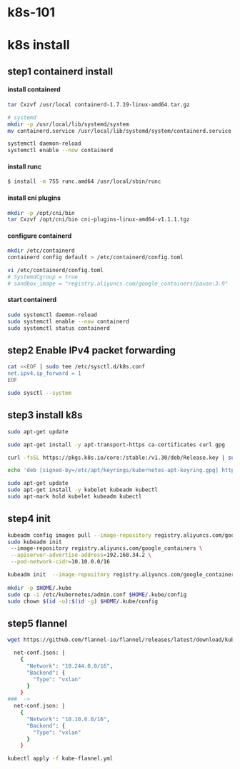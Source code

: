 # k8s-101


# k8s install

## step1 containerd install

#### install containerd

~~~bash
tar Cxzvf /usr/local containerd-1.7.19-linux-amd64.tar.gz

# systemd
mkdir -p /usr/local/lib/systemd/system
mv containerd.service /usr/local/lib/systemd/system/containerd.service

systemctl daemon-reload
systemctl enable --now containerd
~~~

#### install runc

~~~ bash
$ install -m 755 runc.amd64 /usr/local/sbin/runc
~~~

#### install cni plugins

~~~ bash
mkdir -p /opt/cni/bin
tar Cxzvf /opt/cni/bin cni-plugins-linux-amd64-v1.1.1.tgz
~~~

#### configure containerd

~~~ bash
mkdir /etc/containerd
containerd config default > /etc/containerd/config.toml

vi /etc/containerd/config.toml
# SystemdCgroup = true
# sandbox_image = "registry.aliyuncs.com/google_containers/pause:3.9"
~~~

#### start containerd

~~~ bash
sudo systemctl daemon-reload
sudo systemctl enable --now containerd
sudo systemctl status containerd
~~~

## step2 Enable IPv4 packet forwarding

~~~ bash
cat <<EOF | sudo tee /etc/sysctl.d/k8s.conf
net.ipv4.ip_forward = 1
EOF

sudo sysctl --system
~~~

## step3 install k8s

~~~ bash
sudo apt-get update

sudo apt-get install -y apt-transport-https ca-certificates curl gpg

curl -fsSL https://pkgs.k8s.io/core:/stable:/v1.30/deb/Release.key | sudo gpg --dearmor -o /etc/apt/keyrings/kubernetes-apt-keyring.gpg

echo 'deb [signed-by=/etc/apt/keyrings/kubernetes-apt-keyring.gpg] https://pkgs.k8s.io/core:/stable:/v1.30/deb/ /' | sudo tee /etc/apt/sources.list.d/kubernetes.list

sudo apt-get update
sudo apt-get install -y kubelet kubeadm kubectl
sudo apt-mark hold kubelet kubeadm kubectl
~~~

## step4 init

~~~ bash
kubeadm config images pull --image-repository registry.aliyuncs.com/google_containers
sudo kubeadm init  
 --image-repository registry.aliyuncs.com/google_containers \
 --apiserver-advertise-address=192.168.34.2 \
 --pod-network-cidr=10.10.0.0/16

kubeadm init  --image-repository registry.aliyuncs.com/google_containers  --apiserver-advertise-address=172.30.219.96  --pod-network-cidr=10.244.0.0/16 --ignore-preflight-errors=all
 
mkdir -p $HOME/.kube
sudo cp -i /etc/kubernetes/admin.conf $HOME/.kube/config
sudo chown $(id -u):$(id -g) $HOME/.kube/config
~~~

## step5 flannel

~~~ bash
wget https://github.com/flannel-io/flannel/releases/latest/download/kube-flannel.yml
~~~

~~~ bash
  net-conf.json: |
    {
      "Network": "10.244.0.0/16",
      "Backend": {
        "Type": "vxlan"
      }
    }
###  ->
  net-conf.json: |
    {
      "Network": "10.10.0.0/16",
      "Backend": {
        "Type": "vxlan"
      }
    }
~~~

~~~ bash
kubectl apply -f kube-flannel.yml 
~~~

